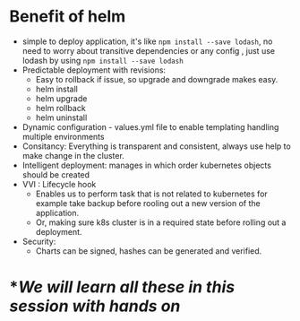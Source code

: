 # Benefit of helm
- simple to deploy application, it's like `npm install --save lodash`, no need to worry about transitive dependencies or any config , just use lodash by using `npm install --save lodash`
- Predictable deployment with revisions:
    - Easy to rollback if issue, so upgrade and downgrade makes easy.
    - helm install
    - helm upgrade
    - helm rollback
    - helm uninstall
- Dynamic configuration - values.yml file to enable templating handling multiple environments
- Consitancy: Everything is transparent and consistent, always use help to make change in the cluster.
- Intelligent deployment: manages in which order kubernetes objects should be created
- VVI : Lifecycle hook
    - Enables us to perform task that is not related to kubernetes for example take backup before rooling out a new version of the application.
    - Or, making sure k8s cluster is in a required state before rolling out a deployment.
- Security:
    - Charts can be signed, hashes can be generated and verified.

# **We will learn all these in this session with hands on* # 